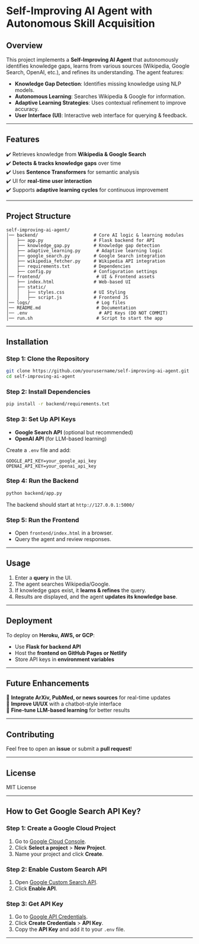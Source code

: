 # **Self-Improving AI Agent with Autonomous Skill Acquisition**

## **Overview**
This project implements a **Self-Improving AI Agent** that autonomously identifies knowledge gaps, learns from various sources (Wikipedia, Google Search, OpenAI, etc.), and refines its understanding. The agent features:
- **Knowledge Gap Detection**: Identifies missing knowledge using NLP models.
- **Autonomous Learning**: Searches Wikipedia & Google for information.
- **Adaptive Learning Strategies**: Uses contextual refinement to improve accuracy.
- **User Interface (UI)**: Interactive web interface for querying & feedback.

---

## **Features**
✔️ Retrieves knowledge from **Wikipedia & Google Search**  
✔️ **Detects & tracks knowledge gaps** over time  
✔️ Uses **Sentence Transformers** for semantic analysis  
✔️ UI for **real-time user interaction**  
✔️ Supports **adaptive learning cycles** for continuous improvement  

---

## **Project Structure**
```
self-improving-ai-agent/
│── backend/                     # Core AI logic & learning modules
│   ├── app.py                   # Flask backend for API
│   ├── knowledge_gap.py         # Knowledge gap detection
│   ├── adaptive_learning.py      # Adaptive learning logic
│   ├── google_search.py         # Google Search integration
│   ├── wikipedia_fetcher.py     # Wikipedia API integration
│   ├── requirements.txt         # Dependencies
│   ├── config.py                # Configuration settings
│── frontend/                     # UI & Frontend assets
│   ├── index.html               # Web-based UI
│   ├── static/
│   │   ├── styles.css           # UI Styling
│   │   ├── script.js            # Frontend JS
│── logs/                         # Log files
│── README.md                     # Documentation
│── .env                           # API Keys (DO NOT COMMIT)
│── run.sh                        # Script to start the app
```

---

## **Installation**
### **Step 1: Clone the Repository**
```bash
git clone https://github.com/yourusername/self-improving-ai-agent.git
cd self-improving-ai-agent
```

### **Step 2: Install Dependencies**
```bash
pip install -r backend/requirements.txt
```

### **Step 3: Set Up API Keys**
- **Google Search API** (optional but recommended)
- **OpenAI API** (for LLM-based learning)

Create a `.env` file and add:
```
GOOGLE_API_KEY=your_google_api_key
OPENAI_API_KEY=your_openai_api_key
```

### **Step 4: Run the Backend**
```bash
python backend/app.py
```
The backend should start at `http://127.0.0.1:5000/`

### **Step 5: Run the Frontend**
- Open `frontend/index.html` in a browser.
- Query the agent and review responses.

---

## **Usage**
1. Enter a **query** in the UI.
2. The agent searches Wikipedia/Google.
3. If knowledge gaps exist, it **learns & refines** the query.
4. Results are displayed, and the agent **updates its knowledge base**.

---

## **Deployment**
To deploy on **Heroku, AWS, or GCP**:
- Use **Flask for backend API**
- Host the **frontend on GitHub Pages or Netlify**
- Store API keys in **environment variables**

---

## **Future Enhancements**
📌 **Integrate ArXiv, PubMed, or news sources** for real-time updates  
📌 **Improve UI/UX** with a chatbot-style interface  
📌 **Fine-tune LLM-based learning** for better results  

---

## **Contributing**
Feel free to open an **issue** or submit a **pull request**!

---

## **License**
MIT License  

---

## **How to Get Google Search API Key?**

### **Step 1: Create a Google Cloud Project**
1. Go to [Google Cloud Console](https://console.cloud.google.com/).
2. Click **Select a project** > **New Project**.
3. Name your project and click **Create**.

### **Step 2: Enable Custom Search API**
1. Open [Google Custom Search API](https://console.cloud.google.com/apis/library/customsearch.googleapis.com).
2. Click **Enable API**.

### **Step 3: Get API Key**
1. Go to [Google API Credentials](https://console.cloud.google.com/apis/credentials).
2. Click **Create Credentials** > **API Key**.
3. Copy the **API Key** and add it to your `.env` file.

---
